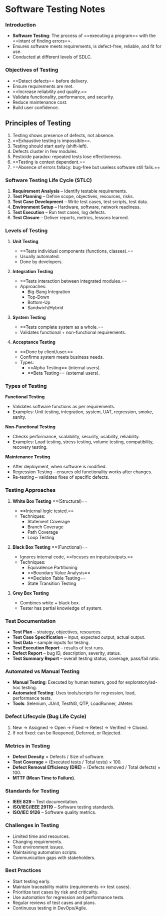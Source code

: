 # Software Testing Notes


### Introduction

- **Software Testing**: The process of ==executing a program== with the ==intent of finding errors==.
- Ensures software meets requirements, is defect-free, reliable, and fit for use.
- Conducted at different levels of SDLC.

### Objectives of Testing

- ==Detect defects== before delivery.
- Ensure requirements are met.
- ==Increase reliability and quality.==
- Validate functionality, performance, and security.
- Reduce maintenance cost.
- Build user confidence.

## Principles of Testing

1. Testing shows presence of defects, not absence.
2. ==Exhaustive testing is impossible==.
3. Testing should start early (shift-left).
4. Defects cluster in few modules.
5. Pesticide paradox: repeated tests lose effectiveness.
6. ==Testing is context dependent.==
7. ==Absence of errors fallacy: bug-free but useless software still fails.==

### Software Testing Life Cycle (STLC)

1. **Requirement Analysis** – Identify testable requirements.
2. **Test Planning** – Define scope, objectives, resources, risks.
3. **Test Case Development** – Write test cases, test scripts, test data.
4. **Environment Setup** – Hardware, software, network readiness.
5. **Test Execution** – Run test cases, log defects.
6. **Test Closure** – Deliver reports, metrics, lessons learned.
    
### Levels of Testing

1. **Unit Testing**    
    - ==Tests individual components (functions, classes).==
    - Usually automated.
    - Done by developers.
        
2. **Integration Testing**
    - ==Tests interaction between integrated modules.==
    - Approaches:
        - Big-Bang Integration
        - Top-Down
        - Bottom-Up
        - Sandwich/Hybrid
            
3. **System Testing**
    - ==Tests complete system as a whole.==
    - Validates functional + non-functional requirements.
        
4. **Acceptance Testing**
    - ==Done by client/user.==
    - Confirms system meets business needs.
    - Types:
        - ==Alpha Testing== (internal users).
        - ==Beta Testing== (external users).

### Types of Testing

**Functional Testing**
- Validates software functions as per requirements.
- Examples: Unit testing, integration, system, UAT, regression, smoke, sanity.
    
**Non-Functional Testing**
- Checks performance, scalability, security, usability, reliability.
- Examples: Load testing, stress testing, volume testing, compatibility, recovery testing.
    
**Maintenance Testing**
- After deployment, when software is modified.
- Regression Testing – ensures old functionality works after changes.
- Re-testing – validates fixes of specific defects.

### Testing Approaches

1. **White Box Testing** ==(Structural)==
    - ==Internal logic tested.==
    - Techniques:
        - Statement Coverage
        - Branch Coverage
        - Path Coverage
        - Loop Testing
            
2. **Black Box Testing** ==(Functional)==
    - Ignores internal code, ==focuses on inputs/outputs.==
    - Techniques:
        - Equivalence Partitioning
        - ==Boundary Value Analysis==
        - ==Decision Table Testing==
        - State Transition Testing
            
3. **Grey Box Testing**
    - Combines white + black box.
    - Tester has partial knowledge of system.

### Test Documentation

- **Test Plan** – strategy, objectives, resources.
- **Test Case Specification** – input, expected output, actual output.
- **Test Data** – sample inputs for testing.
- **Test Execution Report** – results of test runs.
- **Defect Report** – bug ID, description, severity, status.
- **Test Summary Report** – overall testing status, coverage, pass/fail ratio.

### Automated vs Manual Testing

- **Manual Testing**: Executed by human testers, good for exploratory/ad-hoc testing.
- **Automated Testing**: Uses tools/scripts for regression, load, performance tests.
- **Tools**: Selenium, JUnit, TestNG, QTP, LoadRunner, JMeter.

### Defect Lifecycle (Bug Life Cycle)

1. New → Assigned → Open → Fixed → Retest → Verified → Closed.
2. If not fixed: can be Reopened, Deferred, or Rejected.

### Metrics in Testing

- **Defect Density** = Defects / Size of software.
- **Test Coverage** = (Executed tests / Total tests) × 100.
- **Defect Removal Efficiency (DRE)** = (Defects removed / Total defects) × 100.
- **MTTF (Mean Time to Failure)**.

### Standards for Testing

- **IEEE 829** – Test documentation.
- **ISO/IEC/IEEE 29119** – Software testing standards.
- **ISO/IEC 9126** – Software quality metrics.
### Challenges in Testing

- Limited time and resources.
- Changing requirements.
- Test environment issues.
- Maintaining automation scripts.
- Communication gaps with stakeholders.
    
### Best Practices

- Start testing early.
- Maintain traceability matrix (requirements ↔ test cases).
- Prioritize test cases by risk and criticality.
- Use automation for regression and performance tests.
- Regular reviews of test cases and plans.
- Continuous testing in DevOps/Agile.
    
